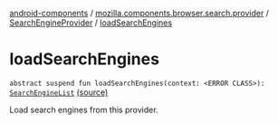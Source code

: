 [android-components](../../index.md) / [mozilla.components.browser.search.provider](../index.md) / [SearchEngineProvider](index.md) / [loadSearchEngines](./load-search-engines.md)

# loadSearchEngines

`abstract suspend fun loadSearchEngines(context: <ERROR CLASS>): `[`SearchEngineList`](../-search-engine-list/index.md) [(source)](https://github.com/mozilla-mobile/android-components/blob/master/components/browser/search/src/main/java/mozilla/components/browser/search/provider/SearchEngineProvider.kt#L17)

Load search engines from this provider.

